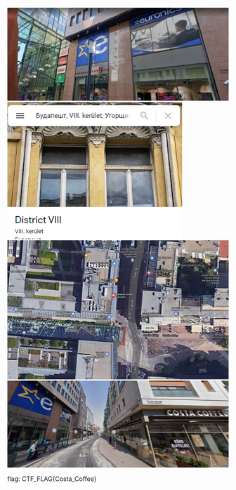 ![](./images/1.png)
![](./images/2.png)
![](./images/3.png)
![](./images/4.png)

flag: CTF_FLAG{Costa_Coffee}